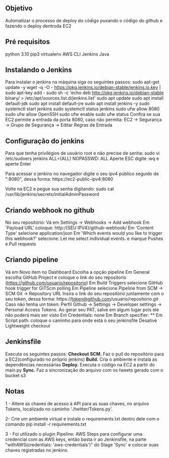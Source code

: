 ## Objetivo
Automatizar o processo de deploy do código puxando o código do github e fazendo o deploy dentroda EC2

## Pré requisitos
python 3.10
pip3
virtualenv
AWS CLI
Jenkins
Java

## Instalando o Jenkins
Para instalar o jenkins na máquina siga os seguintes passos:
    sudo apt-get update -y
    wget -q -O - https://pkg.jenkins.io/debian-stable/jenkins.io.key | sudo apt-key add -
    sudo sh -c 'echo deb http://pkg.jenkins.io/debian-stable binary/ > /etc/apt/sources.list.d/jenkins.list'
    sudo apt update
    sudo apt install default-jdk
    sudo apt install default-jre
    sudo apt install jenkins -y
    sudo systemctl start jenkins
    sudo systemctl status jenkins
    sudo ufw allow 8080
    sudo ufw allow OpenSSH
    sudo ufw enable
    sudo ufw status
    Confira se sua EC2 permite a entrada da porta 8080, caso não permita: EC2 -> Segurança -> Grupo de Segurança -> Editar Regras de Entrada

## Configuração do jenkins
Para que tenha privilégios de usuário root e não precise de senha:
	sudo vi  /etc/sudoers
	jenkins ALL=(ALL) NOPASSWD: ALL
	Aperte ESC digite :wq e aperte Enter

Para acessar o jenkins no navegador digite o seu ipv4 público seguido de ":8080", dessa forma:
    https://ec2-public-ipv4:8080

Volte na EC2 e pegue sua senha digitando:
    sudo cat /var/lib/jenkins/secrets/initialAdminPassword

## Criando webhook no github
No seu repositório:
    Vá em Settings -> Webhooks -> Add webhook
    Em 'Payload URL' coloque: http:/{SEU IPV4}/github-webhook/
    Em 'Content Type' selecione application/json
    Em 'Which events would you like to trigger this webhook?' selecione: Let me select individual events. e marque Pushes e Pull requests

## Criando pipeline 
Vá em Novo item no Dashboard
Escolha a opção pipeline
Em General escolha GitHub Project e coloque o link do seu repositorio (https://github.com/usuario/repositorio)
Em Build Triggers selecione GitHub hook trigger for GITScm polling
Em Pipeline selecione Pipeline from SCM -> SCM Git -> Repository URL
Insira o link do seu repositório juntamente com o seu token, dessa forma: https://token@github.com/usuario/repositorio.git
Caso não tenha um token: Perfil Github -> Settings -> Developer settings -> Personal Access Tokens. Ao gerar seu PAT, salve em algum lugar pois ele não poderá mais ser visto
Em Credentials: none
Em Branch specifier: **
Em Script path: coloque o caminho para onde está o seu jenkinsfile
Desative Lightweight checkout

## Jenkinsfile
Executa os seguintes passos:
**Checkout SCM.** Faz o pull do repositório para a EC2(configurado no próprio jenkins)
**Build.** Cria o ambiente e instala as dependências necessárias
**Deploy.** Executa o código na EC2 a partir do main.py
**Sync.** Faz a sincronização do arquivo com os tweets gerado com o bucket s3

## Notas
1 - Altere as chaves de acesso à API para as suas chaves, no arquivo Tokens, localizado no caminho ‘./twitter/Tokens.py’.

2- Crie um ambiente virtual e instale o requirements.txt dentro dele com o comando pip install -r requirements.txt

3 - Foi utilizado o plugin Pipeline: AWS Steps para configurar uma credencial com as AWS keys, então basta ir ao Jenkinsfile, na parte "withAWS(credentials: 'aws-credentials')" do Stage 'Sync' e colocar suas chaves registradas no jenkins.



